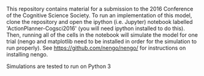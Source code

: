 This repository contains material for a submission to the 2016 Conference of the Cognitive Science Society. To run an implementation of this model, clone the repository and open the ipython (i.e. Jupyter) notebook labelled 'ActionPlanner-Cogsci2016' (you will need ipython installed to do this). Then, running all of the cells in the notebook will simulate the model for one trial (nengo and matplotlib need to be installed in order for the simulation to run properly). See https://github.com/nengo/nengo/ for instructions on installing nengo. 

Simulations are tested to run on Python 3